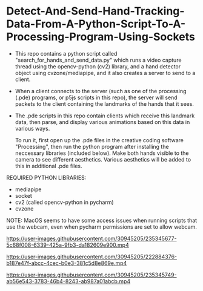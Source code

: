 # Detect-And-Send-Hand-Tracking-Data-From-A-Python-Script-To-A-Processing-Program-Using-Sockets


- This repo contains a python script called "search_for_hands_and_send_data.py" which runs a video capture thread using the opencv-python (cv2) library, and a hand detector object using cvzone/mediapipe, and it also creates a server to send to a client.
- When a client connects to the server (such as one of the processing (.pde) programs, or p5js scripts in this repo), the server will send packets to the client containing the landmarks of the hands that it sees.
- The .pde scripts in this repo contain clients which receive this landmark data, then parse, and display various animations based on this data in various ways. 

  To run it, first open up the .pde files in the creative coding software "Processing", then run the python program after installing the neccessary libraries (included below). Make both hands visible to the camera to see different aesthetics. Various aesthetics will be added to this in additional .pde files. 

REQUIRED PYTHON LIBRARIES: 
- mediapipe
- socket
- cv2 (called opencv-python in pycharm)
- cvzone

NOTE: MacOS seems to have some access issues when running scripts that use the webcam, even when pycharm permissions are set to allow webcam.

https://user-images.githubusercontent.com/30945205/235345677-5c68f008-6339-425a-9fb3-da182609e900.mp4

https://user-images.githubusercontent.com/30945205/222884376-b187e47f-abcc-4cec-b0e3-381c5d8e869e.mp4

https://user-images.githubusercontent.com/30945205/235345749-ab56e543-3783-46b4-8243-ab987a01abcb.mp4

